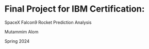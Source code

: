 # Final Project for IBM Certification:

SpaceX Falcon9 Rocket Prediction Analysis

Mutammim Alom

Spring 2024
